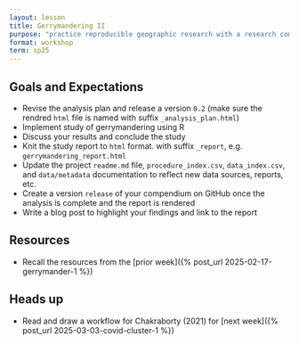 ```yaml
---
layout: lesson
title: Gerrymandering II
purpose: "practice reproducible geographic research with a research compendium"
format: workshop
term: sp25
---
```


## Goals and Expectations

- Revise the analysis plan and release a version `0.2` (make sure the rendred `html` file is named with suffix `_analysis_plan.html`)
- Implement study of gerrymandering using R
- Discuss your results and conclude the study
- Knit the study report to `html` format. with suffix `_report`, e.g. `gerrymandering_report.html`
- Update the project `readme.md` file, `procedure_index.csv`, `data_index.csv`, and `data/metadata` documentation to reflect new data sources, reports, etc.
- Create a version `release` of your compendium on GitHub once the analysis is complete and the report is rendered
- Write a blog post to highlight your findings and link to the report

## Resources

- Recall the resources from the [prior week]({% post_url 2025-02-17-gerrymander-1 %})

## Heads up

- Read and draw a workflow for Chakraborty (2021) for [next week]({% post_url 2025-03-03-covid-cluster-1 %})

